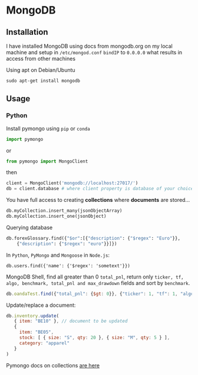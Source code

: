 MongoDB
=======

## Installation

I have installed MongoDB using docs from mongodb.org
on my local machine and setup in `/etc/mongod.conf`
`bindIP` to `0.0.0.0` what results in access from other machines

Using apt on Debian/Ubuntu

```shell
sudo apt-get install mongodb
```

## Usage

### Python

Install pymongo using `pip` or `conda`

```python
import pymongo
```

or

```python
from pymongo import MongoClient
```

then

```python
client = MongoClient('mongodb://localhost:27017/')
db = client.database # where client property is database of your choice
```

You have full access to creating **collections** where **documents** are stored...

```python
db.myCollection.insert_many(jsonObjectArray)
db.myCollection.insert_one(jsonObject)
```

Querying database

```python
db.forexGlossary.find({"$or":[{"description": {"$regex": "Euro"}},
    {"description": {"$regex": "euro"}}]})
```

In `Python`, `PyMongo` and `Mongoose` in `Node.js`:

```
db.users.find({'name': {'$regex': 'sometext'}})
```

MongoDB Shell, find all greater than 0 `total_pnl`, return only `ticker, tf, algo, benchmark, total_pnl and max_drawdown` fields and sort by `benchmark`.

```javascript
db.oandaTest.find({"total_pnl": {$gt: 0}}, {"ticker": 1, "tf": 1, "algo": 1, "benchmark":1, "total_pnl": 1, "max_drawdown": 1}).sort({"benchmark": -1})
```

Update/replace a document:

```javascript
db.inventory.update(
   { item: "BE10" }, // document to be updated
   {
     item: "BE05",
     stock: [ { size: "S", qty: 20 }, { size: "M", qty: 5 } ],
     category: "apparel"
   }
)
```

Pymongo docs on collections [are here](http://api.mongodb.org/python/current/api/pymongo/collection.html)